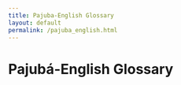 ```yaml
---
title: Pajuba-English Glossary
layout: default
permalink: /pajuba_english.html
---
```

# Pajubá-English Glossary
